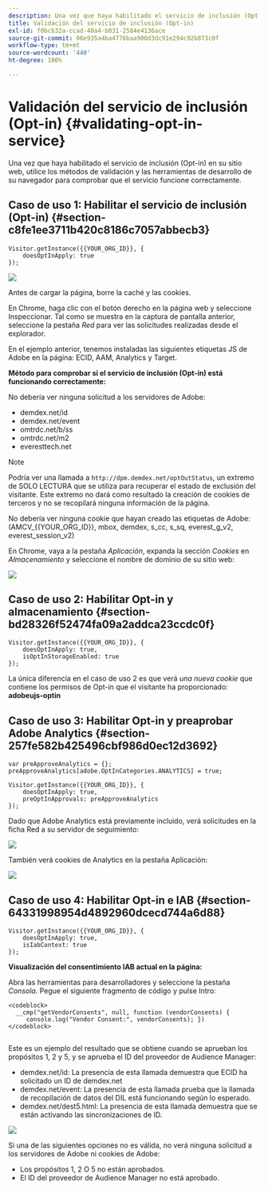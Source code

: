 ```yaml
---
description: Una vez que haya habilitado el servicio de inclusión (Opt-in) en su sitio web, utilice los métodos de validación y las herramientas de desarrollo de su navegador para comprobar que el servicio funcione correctamente.
title: Validación del servicio de inclusión (Opt-in)
exl-id: f0bcb32a-ccad-40a4-b031-2584e4136ace
source-git-commit: 06e935a4ba4776baa900d3dc91e294c92b873c0f
workflow-type: tm+mt
source-wordcount: '440'
ht-degree: 100%

---
```


# Validación del servicio de inclusión (Opt-in) {#validating-opt-in-service}

Una vez que haya habilitado el servicio de inclusión (Opt-in) en su sitio web, utilice los métodos de validación y las herramientas de desarrollo de su navegador para comprobar que el servicio funcione correctamente.

## Caso de uso 1: Habilitar el servicio de inclusión (Opt-in) {#section-c8fe1ee3711b420c8186c7057abbecb3}

```
Visitor.getInstance({{YOUR_ORG_ID}}, { 
    doesOptInApply: true 
});
```

![](assets/use_case_1_1.png)

Antes de cargar la página, borre la caché y las cookies.

En Chrome, haga clic con el botón derecho en la página web y seleccione Inspeccionar. Tal como se muestra en la captura de pantalla anterior, seleccione la pestaña *Red* para ver las solicitudes realizadas desde el explorador.

En el ejemplo anterior, tenemos instaladas las siguientes etiquetas JS de Adobe en la página: ECID, AAM, Analytics y Target.

**Método para comprobar si el servicio de inclusión (Opt-in) está funcionando correctamente:**

No debería ver ninguna solicitud a los servidores de Adobe:

* demdex.net/id
* demdex.net/event
* omtrdc.net/b/ss
* omtrdc.net/m2
* everesttech.net

>[!NOTE]
>
>Podría ver una llamada a `http://dpm.demdex.net/optOutStatus`, un extremo de SOLO LECTURA que se utiliza para recuperar el estado de exclusión del visitante. Este extremo no dará como resultado la creación de cookies de terceros y no se recopilará ninguna información de la página.

No debería ver ninguna cookie que hayan creado las etiquetas de Adobe: (AMCV_{{YOUR_ORG_ID}}, mbox, demdex, s_cc, s_sq, everest_g_v2, everest_session_v2)

En Chrome, vaya a la pestaña *Aplicación*, expanda la sección *Cookies* en *Almacenamiento* y seleccione el nombre de dominio de su sitio web:

![](assets/use_case_1_2.png)

## Caso de uso 2: Habilitar Opt-in y almacenamiento   {#section-bd28326f52474fa09a2addca23ccdc0f}

```
Visitor.getInstance({{YOUR_ORG_ID}}, { 
    doesOptInApply: true, 
    isOptInStorageEnabled: true 
});
```

La única diferencia en el caso de uso 2 es que verá *una nueva cookie* que contiene los permisos de Opt-in que el visitante ha proporcionado: **adobeujs-optin**

## Caso de uso 3: Habilitar Opt-in y preaprobar Adobe Analytics   {#section-257fe582b425496cbf986d0ec12d3692}

```
var preApproveAnalytics = {}; 
preApproveAnalytics[adobe.OptInCategories.ANALYTICS] = true;

Visitor.getInstance({{YOUR_ORG_ID}}, { 
    doesOptInApply: true, 
    preOptInApprovals: preApproveAnalytics 
});
```

Dado que Adobe Analytics está previamente incluido, verá solicitudes en la ficha Red a su servidor de seguimiento:

![](assets/use_case_3_1.png)

También verá cookies de Analytics en la pestaña Aplicación:

![](assets/use_case_3_2.png)

## Caso de uso 4: Habilitar Opt-in e IAB   {#section-64331998954d4892960dcecd744a6d88}

```
Visitor.getInstance({{YOUR_ORG_ID}}, { 
    doesOptInApply: true, 
    isIabContext: true 
});
```

**Visualización del consentimiento IAB actual en la página:**

Abra las herramientas para desarrolladores y seleccione la pestaña *Consola*. Pegue el siguiente fragmento de código y pulse Intro:

```
<codeblock>
  __cmp("getVendorConsents", null, function (vendorConsents) { 
     console.log("Vendor Consent:", vendorConsents); }) 
</codeblock>  
  
```

Este es un ejemplo del resultado que se obtiene cuando se aprueban los propósitos 1, 2 y 5, y se aprueba el ID del proveedor de Audience Manager:

* demdex.net/id: La presencia de esta llamada demuestra que ECID ha solicitado un ID de demdex.net
* demdex.net/event: La presencia de esta llamada prueba que la llamada de recopilación de datos del DIL está funcionando según lo esperado.
* demdex.net/dest5.html: La presencia de esta llamada demuestra que se están activando las sincronizaciones de ID.

![](assets/use_case_4_1.png)

Si una de las siguientes opciones no es válida, no verá ninguna solicitud a los servidores de Adobe ni cookies de Adobe:

* Los propósitos 1, 2 O 5 no están aprobados.
* El ID del proveedor de Audience Manager no está aprobado.
